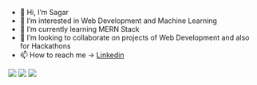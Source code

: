 - 👋 Hi, I’m Sagar
- 👀 I’m interested in Web Development and Machine Learning
- 🌱 I’m currently learning MERN Stack
- 💞️ I’m looking to collaborate on projects of Web Development and also for Hackathons
- 📫 How to reach me -> [Linkedin](https://www.linkedin.com/in/sagar-shaw-9a15541a5/)
 <img src="https://github-readme-stats.vercel.app/api?username=saggy2001&show_icons=true&count_private=true&theme=tokyonight">
 <img src="https://github-readme-stats.vercel.app/api/top-langs/?username=saggy2001&layout=compact">
 <img src="https://komarev.com/ghpvc/?username=saggy2001&color=green">


<!---
saggy2001/saggy2001 is a ✨ special ✨ repository because its `README.md` (this file) appears on your GitHub profile.
You can click the Preview link to take a look at your changes.
--->
